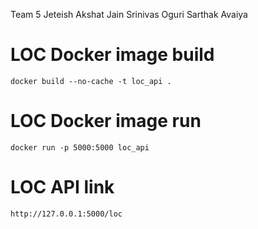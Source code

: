 Team 5 
Jeteish
Akshat Jain
Srinivas Oguri
Sarthak Avaiya


# LOC Docker image build
```docker build --no-cache -t loc_api .```

# LOC Docker image run
```docker run -p 5000:5000 loc_api```

# LOC API link
```http://127.0.0.1:5000/loc```